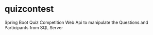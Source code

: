 # quizcontest
Spring Boot Quiz Competition Web Api to manipulate the Questions and Participants from SQL Server
